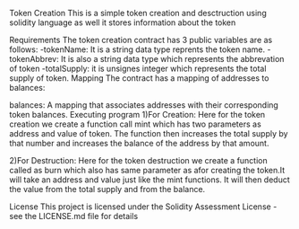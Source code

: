 Token Creation
This is a simple token creation and desctruction using solidity language as well it stores information about the token

Requirements
The token creation contract has 3 public variables are as follows:
-tokenName: It is a string data type reprents the token name.
-tokenAbbrev: It is also a string data type which represents the abbrevation of token
-totalSupply: it is unsignes integer which represents the total supply of token.
Mapping
The contract has a mapping of addresses to balances:

balances: A mapping that associates addresses with their corresponding token balances.
Executing program
1)For Creation:
Here for the token creation we create a function call mint which has two parameters as address and value of token. The function then increases the total supply by that number and increases the balance of the address by that amount.

2)For Destruction:
Here for the token destruction we create a function called as burn which also has same parameter as afor creating the token.It will take an address and value just like the mint functions. It will then deduct the value from the total supply and from the balance.

License
This project is licensed under the Solidity Assessment License - see the LICENSE.md file for details
